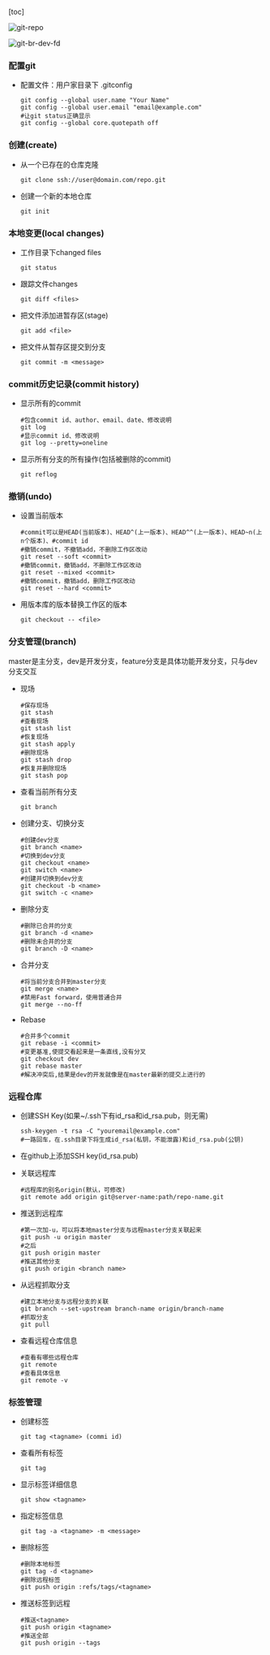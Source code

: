 [toc]

![git-repo](https://www.liaoxuefeng.com/files/attachments/919020037470528/0)

![git-br-dev-fd](https://www.liaoxuefeng.com/files/attachments/919022387118368/0)

### 配置git

* 配置文件：用户家目录下 .gitconfig

  ```shell
  git config --global user.name "Your Name"
  git config --global user.email "email@example.com"
  #让git status正确显示
  git config --global core.quotepath off
  ```

### 创建(create)

* 从一个已存在的仓库克隆

  ```shell
  git clone ssh://user@domain.com/repo.git
  ```

* 创建一个新的本地仓库

  ```shell
  git init
  ```

### 本地变更(local changes)

* 工作目录下changed files

  ```shell
  git status
  ```

* 跟踪文件changes

  ```shell
  git diff <files>
  ```

* 把文件添加进暂存区(stage)

  ```shell
  git add <file>
  ```

* 把文件从暂存区提交到分支

  ```shell
  git commit -m <message>
  ```

### commit历史记录(commit history)

* 显示所有的commit

  ```shell
  #包含commit id、author、email、date、修改说明
  git log
  #显示commit id、修改说明
  git log --pretty=oneline
  ```

* 显示所有分支的所有操作(包括被删除的commit)

  ```shell
  git reflog
  ```

### 撤销(undo)

* 设置当前版本

  ```shell
  #commit可以是HEAD(当前版本)、HEAD^(上一版本)、HEAD^^(上一版本)、HEAD~n(上n个版本)、#commit id
  #撤销commit，不撤销add，不删除工作区改动
  git reset --soft <commit>
  #撤销commit，撤销add，不删除工作区改动
  git reset --mixed <commit>
  #撤销commit，撤销add，删除工作区改动
  git reset --hard <commit>
  ```

* 用版本库的版本替换工作区的版本

  ```shell
  git checkout -- <file>
  ```

### 分支管理(branch)

master是主分支，dev是开发分支，feature分支是具体功能开发分支，只与dev分支交互

* 现场

  ```shell
  #保存现场
  git stash
  #查看现场
  git stash list
  #恢复现场
  git stash apply
  #删除现场
  git stash drop
  #恢复并删除现场
  git stash pop
  ```

* 查看当前所有分支

  ```shell
  git branch
  ```

* 创建分支、切换分支

  ```shell
  #创建dev分支
  git branch <name>
  #切换到dev分支
  git checkout <name>
  git switch <name>
  #创建并切换到dev分支
  git checkout -b <name>
  git switch -c <name>
  ```

* 删除分支

  ```shell
  #删除已合并的分支
  git branch -d <name>
  #删除未合并的分支
  git branch -D <name>
  ```

* 合并分支

  ```shell
  #将当前分支合并到master分支
  git merge <name>
  #禁用Fast forward，使用普通合并
  git merge --no-ff
  ```
  
* Rebase

  ```shell
  #合并多个commit
  git rebase -i <commit>
  #变更基准,使提交看起来是一条直线,没有分叉
  git checkout dev
  git rebase master
  #解决冲突后,结果是dev的开发就像是在master最新的提交上进行的
  ```


### 远程仓库

* 创建SSH Key(如果~/.ssh下有id_rsa和id_rsa.pub，则无需)

  ```shell
  ssh-keygen -t rsa -C "youremail@example.com"
  #一路回车，在.ssh目录下将生成id_rsa(私钥，不能泄露)和id_rsa.pub(公钥)
  ```

* 在github上添加SSH key(id_rsa.pub)

* 关联远程库

  ```shell
  #远程库的别名origin(默认，可修改)
  git remote add origin git@server-name:path/repo-name.git
  ```

* 推送到远程库

  ```shell
  #第一次加-u，可以将本地master分支与远程master分支关联起来
  git push -u origin master
  #之后
  git push origin master
  #推送其他分支
  git push origin <branch name>
  ```
  
* 从远程抓取分支

  ```shell
  #建立本地分支与远程分支的关联
  git branch --set-upstream branch-name origin/branch-name
  #抓取分支
  git pull
  ```

* 查看远程仓库信息

  ```shell
  #查看有哪些远程仓库
  git remote
  #查看具体信息
  git remote -v
  ```

### 标签管理

* 创建标签

  ```shell
  git tag <tagname> (commi id)
  ```

* 查看所有标签

  ```shell
  git tag
  ```

* 显示标签详细信息

  ```shell
  git show <tagname>
  ```

* 指定标签信息

  ```shell
  git tag -a <tagname> -m <message>
  ```

* 删除标签

  ```shell
  #删除本地标签
  git tag -d <tagname>
  #删除远程标签
  git push origin :refs/tags/<tagname>
  ```

* 推送标签到远程

  ```shell
  #推送<tagname>
  git push origin <tagname>
  #推送全部
  git push origin --tags
  ```